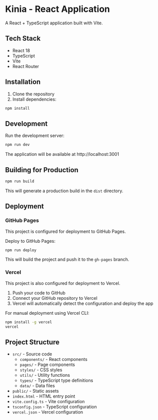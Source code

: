 # Kinia - React Application

A React + TypeScript application built with Vite.

## Tech Stack

- React 18
- TypeScript
- Vite
- React Router

## Installation

1. Clone the repository
2. Install dependencies:
```bash
npm install
```

## Development

Run the development server:
```bash
npm run dev
```

The application will be available at http://localhost:3001

## Building for Production

```bash
npm run build
```

This will generate a production build in the `dist` directory.

## Deployment

### GitHub Pages

This project is configured for deployment to GitHub Pages.

Deploy to GitHub Pages:
```bash
npm run deploy
```

This will build the project and push it to the `gh-pages` branch.

### Vercel

This project is also configured for deployment to Vercel.

1. Push your code to GitHub
2. Connect your GitHub repository to Vercel
3. Vercel will automatically detect the configuration and deploy the app

For manual deployment using Vercel CLI:
```bash
npm install -g vercel
vercel
```

## Project Structure

- `src/` - Source code
  - `components/` - React components
  - `pages/` - Page components
  - `styles/` - CSS styles
  - `utils/` - Utility functions
  - `types/` - TypeScript type definitions  
  - `data/` - Data files
- `public/` - Static assets
- `index.html` - HTML entry point
- `vite.config.ts` - Vite configuration
- `tsconfig.json` - TypeScript configuration
- `vercel.json` - Vercel configuration 